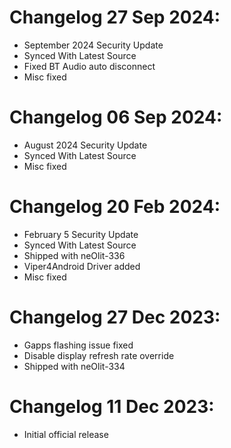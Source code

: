 # Changelog 27 Sep 2024:
- September 2024 Security Update
- Synced With Latest Source
- Fixed BT Audio auto disconnect
- Misc fixed

# Changelog 06 Sep 2024:
- August 2024 Security Update
- Synced With Latest Source
- Misc fixed

# Changelog 20 Feb 2024:
- February 5 Security Update
- Synced With Latest Source
- Shipped with neOlit-336
- Viper4Android Driver added
- Misc fixed

# Changelog 27 Dec 2023:
- Gapps flashing issue fixed
- Disable display refresh rate override
- Shipped with neOlit-334

# Changelog 11 Dec 2023: 
- Initial official release
